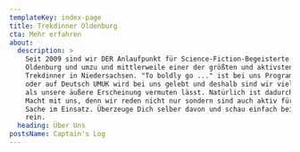 ```yaml
---
templateKey: index-page
title: Trekdinner Oldenburg
cta: Mehr erfahren
about:
  description: >
    Seit 2009 sind wir DER Anlaufpunkt für Science-Fiction-Begeisterte aus
    Oldenburg und umzu und mittlerweile einer der größten und aktivsten
    Trekdinner in Niedersachsen. "To boldly go ..." ist bei uns Programm, IDIC,
    oder auf Deutsch UMUK wird bei uns gelebt und deshalb sind wir viel größer,
    als unsere äußere Erscheinung vermuten lässt. Natürlich ist dadurch ist die
    Macht mit uns, denn wir reden nicht nur sondern sind auch aktiv für die gute
    Sache im Einsatz. Überzeuge Dich selber davon und schau einfach bei uns
    rein.
  heading: Über Uns
postsName: Captain's Log
---
```


